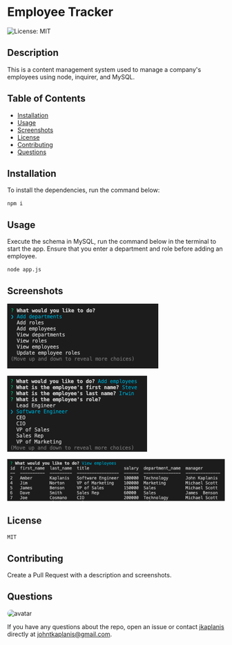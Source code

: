 # Employee Tracker

![License: MIT](https://img.shields.io/badge/License-MIT-blue.svg)

## Description

This is a content management system used to manage a company's employees using node, inquirer, and MySQL.

## Table of Contents

- [Installation](#installation)
- [Usage](#usage)
- [Screenshots](#Screenshots)
- [License](#license)
- [Contributing](#contributing)
- [Questions](#questions)

## Installation

To install the dependencies, run the command below:

```
npm i
```

## Usage

Execute the schema in MySQL, run the command below in the terminal to start the app. Ensure that you enter a department and role before adding an employee.

```
node app.js
```

## Screenshots

![Screenshot](./images/screenshot1.png)

![Screenshot](./images/screenshot2.png)

![Screenshot](./images/screenshot3.png)

## License

```
MIT
```

## Contributing

Create a Pull Request with a description and screenshots.

## Questions

<img src="https://avatars0.githubusercontent.com/u/60801135?v=4" alt="avatar" style="border-radius: 64px" width="60"/>

If you have any questions about the repo, open an issue or contact [jkaplanis](https://github.com/jkaplanis) directly at [johntkaplanis@gmail.com](mailto:johntkaplanis@gmail.com).

